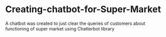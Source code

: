 # Creating-chatbot-for-Super-Market
A chatbot was created to just clear the queries of customers about functioning of super market using Chatterbot library  
